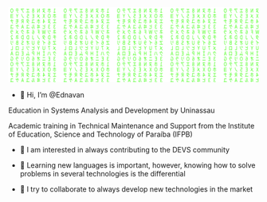 [![Matrix SVG](matrix.svg)](https://www.youtube.com/channel/UCXm0xRtDRrdnvkW24WmkBqA)

- 👋 Hi, I’m @Ednavan

Education in Systems Analysis and Development by Uninassau

Academic training in Technical Maintenance and Support from the Institute of Education, Science and Technology of Paraíba (IFPB)
- 👀  I am interested in always contributing to the DEVS community
- 🌱 Learning new languages is important, however, knowing how to solve problems in several technologies is the differential

- 💞️ I try to collaborate to always develop new technologies in the market

<!---
Ednavan/Ednavan is a ✨ special ✨ repository because its `README.md` (this file) appears on your GitHub profile.
You can click the Preview link to take a look at your changes.
--->
